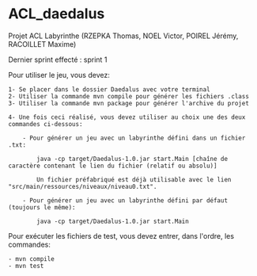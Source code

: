 # ACL_daedalus
Projet ACL Labyrinthe (RZEPKA Thomas, NOEL Victor, POIREL Jérémy, RACOILLET Maxime)

Dernier sprint effecté : sprint 1

Pour utiliser le jeu, vous devez:

    1- Se placer dans le dossier Daedalus avec votre terminal
    2- Utiliser la commande mvn compile pour générer les fichiers .class
    3- Utiliser la commande mvn package pour générer l'archive du projet

    4- Une fois ceci réalisé, vous devez utiliser au choix une des deux commandes ci-dessous:

        - Pour générer un jeu avec un labyrinthe défini dans un fichier .txt: 
            
            java -cp target/Daedalus-1.0.jar start.Main [chaîne de caractère contenant le lien du fichier (relatif ou absolu)]

            Un fichier préfabriqué est déjà utilisable avec le lien "src/main/ressources/niveaux/niveau0.txt".

        - Pour générer un jeu avec un labyrinthe défini par défaut (toujours le même):

            java -cp target/Daedalus-1.0.jar start.Main 

Pour exécuter les fichiers de test, vous devez entrer, dans l'ordre, les commandes:

    - mvn compile
    - mvn test
